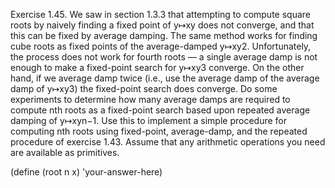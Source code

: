 Exercise 1.45. We saw in section 1.3.3 that attempting to compute square roots by naively finding a fixed point of y↦xy does not converge, and that this can be fixed by average damping. The same method works for finding cube roots as fixed points of the average-damped y↦xy2. Unfortunately, the process does not work for fourth roots — a single average damp is not enough to make a fixed-point search for y↦xy3 converge. On the other hand, if we average damp twice (i.e., use the average damp of the average damp of y↦xy3) the fixed-point search does converge. Do some experiments to determine how many average damps are required to compute nth roots as a fixed-point search based upon repeated average damping of y↦xyn−1. Use this to implement a simple procedure for computing nth roots using fixed-point, average-damp, and the repeated procedure of exercise 1.43. Assume that any arithmetic operations you need are available as primitives.

(define (root n x)
  'your-answer-here)
